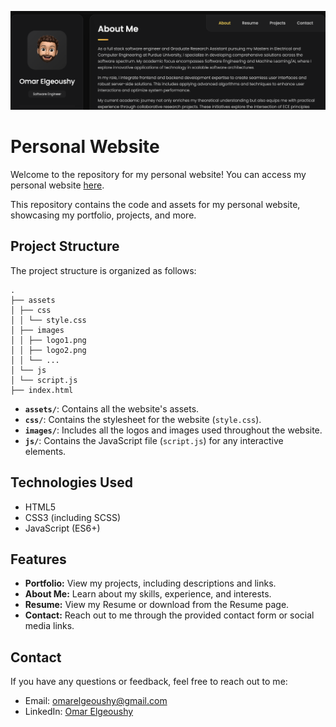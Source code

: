 ![GitHub Cards Preview](https://github.com/omargeo/personal-website/blob/main/assets/images/cover.png)
# Personal Website

Welcome to the repository for my personal website! You can access my personal website [here](https://omargeo.github.io/pw/).

This repository contains the code and assets for my personal website, showcasing my portfolio, projects, and more.

## Project Structure

The project structure is organized as follows:
```
.
├── assets
│ ├── css
│ │ └── style.css
│ ├── images
│ │ ├── logo1.png
│ │ ├── logo2.png
│ │ └── ...
│ └── js
│ └── script.js
├── index.html
```

- **`assets/`**: Contains all the website's assets.
- **`css/`**: Contains the stylesheet for the website (`style.css`).
- **`images/`**: Includes all the logos and images used throughout the website.
- **`js/`**: Contains the JavaScript file (`script.js`) for any interactive elements.

## Technologies Used

- HTML5
- CSS3 (including SCSS)
- JavaScript (ES6+)

## Features

- **Portfolio:** View my projects, including descriptions and links.
- **About Me:** Learn about my skills, experience, and interests.
- **Resume:** View my Resume or download from the Resume page.
- **Contact:** Reach out to me through the provided contact form or social media links.

## Contact

If you have any questions or feedback, feel free to reach out to me:

- Email: omarelgeoushy@gmail.com
- LinkedIn: [Omar Elgeoushy](https://www.linkedin.com/in/omarelgeoushy/)

